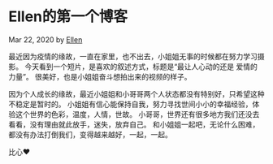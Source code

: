 # Ellen的第一个博客

Mar 22, 2020 by [Ellen](https://yguo121.github.io/ellen-nick)

最近因为疫情的缘故，一直在家里，也不出去，小姐姐无事的时候都在努力学习摄影。
今天看到一个短片，是喜欢的叙述方式，标题是“最让人心动的还是 爱情的力量”。
很美好，也是小姐姐奋斗想拍出来的视频的样子。

因为个人成长的缘故，最近小姐姐和小哥哥两个人状态都没有特别好，只希望这种不稳定是暂时的。
小姐姐有信心能保持自我，努力寻找世间小小的幸福经验，体验这个世界的色彩，温度，人情，世故。
小哥哥，世界还有很多地方我们还没去看看，没有理由就此放手，迷失，放弃自己。
和小姐姐一起吧，无论什么困难，都没有办法打倒我们，变得越来越好，一起，一起。

比心♥️
